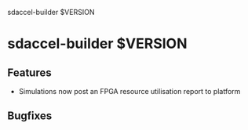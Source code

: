 sdaccel-builder $VERSION

# sdaccel-builder $VERSION

## Features
 - Simulations now post an FPGA resource utilisation report to platform

## Bugfixes
